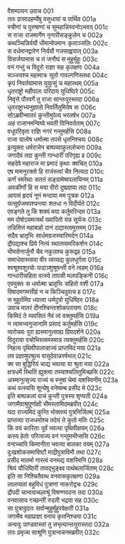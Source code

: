 वैशम्पायन उवाच	001  
ततः प्रासादहर्म्येषु वसुधायां च पार्थिव	001a  
स्त्रीणां च पुरुषाणां च सुमहान्निस्वनोऽभवत्	001c  
स राजा राजमार्गेण नृनारीसङ्कुलेन च	002a  
कथञ्चिन्निर्ययौ धीमान्वेपमानः कृताञ्जलिः	002c  
स वर्धमानद्वारेण निर्ययौ गजसाह्वयात्	003a  
विसर्जयामास च तं जनौघं स मुहुर्मुहुः	003c  
वनं गन्तुं च विदुरो राज्ञा सह कृतक्षणः	004a  
सञ्जयश्च महामात्रः सूतो गावल्गणिस्तथा	004c  
कृपं निवर्तयामास युयुत्सुं च महारथम्	005a  
धृतराष्ट्रो महीपालः परिदाय युधिष्ठिरे	005c  
निवृत्ते पौरवर्गे तु राजा सान्तःपुरस्तदा	006a  
धृतराष्ट्राभ्यनुज्ञातो निवर्तितुमियेष सः	006c  
सोऽब्रवीन्मातरं कुन्तीमुपेत्य भरतर्षभ	007a  
अहं राजानमन्विष्ये भवती विनिवर्तताम्	007c  
वधूपरिवृता राज्ञि नगरं गन्तुमर्हसि	008a  
राजा यात्वेष धर्मात्मा तपसे धृतनिश्चयः	008c  
इत्युक्ता धर्मराजेन बाष्पव्याकुललोचना	009a  
जगादैवं तदा कुन्ती गान्धारीं परिगृह्य ह	009c  
सहदेवे महाराज मा प्रमादं कृथाः क्वचित्	010a  
एष मामनुरक्तो हि राजंस्त्वां चैव नित्यदा	010c  
कर्णं स्मरेथाः सततं सङ्ग्रामेष्वपलायिनम्	011a  
अवकीर्णो हि स मया वीरो दुष्प्रज्ञया तदा	011c  
आयसं हृदयं नूनं मन्दाया मम पुत्रक	012a  
यत्सूर्यजमपश्यन्त्याः शतधा न विदीर्यते	012c  
एवङ्गते तु किं शक्यं मया कर्तुमरिन्दम	013a  
मम दोषोऽयमत्यर्थं ख्यापितो यन्न सूर्यजः	013c  
तन्निमित्तं महाबाहो दानं दद्यास्त्वमुत्तमम्	013e  
सदैव भ्रातृभिः सार्धमग्रजस्यारिमर्दन	014a  
द्रौपद्याश्च प्रिये नित्यं स्थातव्यमरिकर्शन	014c  
भीमसेनार्जुनौ चैव नकुलश्च कुरूद्वह	015a  
समाधेयास्त्वया वीर त्वय्यद्य कुलधूर्गता	015c  
श्वश्रूश्वशुरयोः पादाञ्शुश्रूषन्ती वने त्वहम्	016a  
गान्धारीसहिता वत्स्ये तापसी मलपङ्किनी	016c  
एवमुक्तः स धर्मात्मा भ्रातृभिः सहितो वशी	017a  
विषादमगमत्तीव्रं न च किञ्चिदुवाच ह	017c  
स मुहूर्तमिव ध्यात्वा धर्मपुत्रो युधिष्ठिरः	018a  
उवाच मातरं दीनश्चिन्ताशोकपरायणः	018c  
किमिदं ते व्यवसितं नैवं त्वं वक्तुमर्हसि	019a  
न त्वामभ्यनुजानामि प्रसादं कर्तुमर्हसि	019c  
व्यरोचयः पुरा ह्यस्मानुत्साह्य प्रियदर्शने	020a  
विदुराया वचोभिस्त्वमस्मान्न त्यक्तुमर्हसि	020c  
निहत्य पृथिवीपालान्राज्यं प्राप्तमिदं मया	021a  
तव प्रज्ञामुपश्रुत्य वासुदेवान्नरर्षभात्	021c  
क्व सा बुद्धिरियं चाद्य भवत्या या श्रुता मया	022a  
क्षत्रधर्मे स्थितिं ह्युक्त्वा तस्याश्चलितुमिच्छसि	022c  
अस्मानुत्सृज्य राज्यं च स्नुषां चेमां यशस्विनीम्	023a  
कथं वत्स्यसि शून्येषु वनेष्वम्ब प्रसीद मे	023c  
इति बाष्पकलां वाचं कुन्ती पुत्रस्य शृण्वती	024a  
जगामैवाश्रुपूर्णाक्षी भीमस्तामिदमब्रवीत्	024c  
यदा राज्यमिदं कुन्ति भोक्तव्यं पुत्रनिर्जितम्	025a  
प्राप्तव्या राजधर्माश्च तदेयं ते कुतो मतिः	025c  
किं वयं कारिताः पूर्वं भवत्या पृथिवीक्षयम्	026a  
कस्य हेतोः परित्यज्य वनं गन्तुमभीप्ससि	026c  
वनाच्चापि किमानीता भवत्या बालका वयम्	027a  
दुःखशोकसमाविष्टौ माद्रीपुत्राविमौ तथा	027c  
प्रसीद मातर्मा गास्त्वं वनमद्य यशस्विनि	028a  
श्रियं यौधिष्ठिरीं तावद्भुङ्क्ष्व पार्थबलार्जिताम्	028c  
इति सा निश्चितैवाथ वनवासकृतक्षणा	029a  
लालप्यतां बहुविधं पुत्राणां नाकरोद्वचः	029c  
द्रौपदी चान्वयाच्छ्वश्रूं विषण्णवदना तदा	030a  
वनवासाय गच्छन्तीं रुदती भद्रया सह	030c  
सा पुत्रान्रुदतः सर्वान्मुहुर्मुहुरवेक्षती	031a  
जगामैव महाप्राज्ञा वनाय कृतनिश्चया	031c  
अन्वयुः पाण्डवास्तां तु सभृत्यान्तःपुरास्तदा	032a  
ततः प्रमृज्य साश्रूणि पुत्रान्वचनमब्रवीत्	032c  
